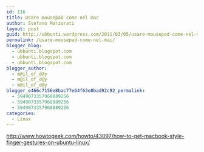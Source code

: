 ```yaml
---
id: 116
title: Usare mousepad come nel mac
author: Stefano Marzorati
layout: post
guid: http://ubbunti.wordpress.com/2011/03/05/usare-mousepad-come-nel-mac
permalink: /usare-mousepad-come-nel-mac/
blogger_blog:
  - ubbunti.blogspot.com
  - ubbunti.blogspot.com
  - ubbunti.blogspot.com
blogger_author:
  - m@il_of_d@y
  - m@il_of_d@y
  - m@il_of_d@y
blogger_e466c7156e8bac77e64f63e8bad92c92_permalink:
  - 5949073357960889256
  - 5949073357960889256
  - 5949073357960889256
categories:
  - Linux
---
```

[<img src="http://24.media.tumblr.com/tumblr_lhnjyeQkF31qz6uaqo1_500.png" border="0" alt="" />][1]  
<http://www.howtogeek.com/howto/43097/how-to-get-macbook-style-finger-gestures-on-ubuntu-linux/>

 [1]: http://24.media.tumblr.com/tumblr_lhnjyeQkF31qz6uaqo1_500.png